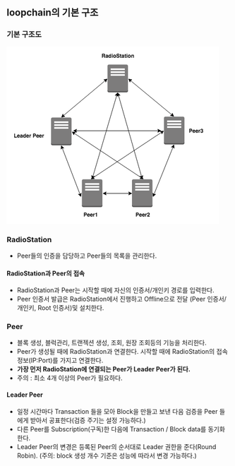 


## loopchain의 기본 구조

### 기본 구조도

![Peer Network](images/PeerNetwork.png)



### RadioStation

* Peer들의 인증을 담당하고 Peer들의 목록을 관리한다.


#### RadioStation과 Peer의 접속
* RadioStation과 Peer는 시작할 때에 자신의 인증서/개인키 경로를 입력한다.
* Peer 인증서 발급은 RadioStation에서 진행하고 Offline으로 전달 (Peer 인증서/개인키, Root 인증서)및 설치한다.

### Peer
* 블록 생성, 블럭관리, 트랜젝션 생성, 조회, 원장 조회등의 기능을 처리한다.
* Peer가 생성될 때에 RadioStation과 연결한다. 시작할 때에 RadioStation의 접속정보(IP:Port)를 가지고 연결한다.
* **가장 먼저 RadioStation에 연결되는 Peer가 Leader Peer가 된다.**
* 주의 : 최소 4개 이상의 Peer가 필요하다.

#### Leader Peer
* 일정 시간마다 Transaction 들을 모아 Block을 만들고 보낸 다음 검증을 Peer 들에게 받아서 공표한다(검증 주기는 설정 가능하다.)
* 다른 Peer를 Subscription(구독)한 다음에 Transaction / Block data를 동기화한다.
* Leader Peer의 변경은 등록된 Peer의 순서대로 Leader 권한을 준다(Round Robin). (주의: block 생성 개수 기준은 성능에 따라서 변경 가능하다.)
